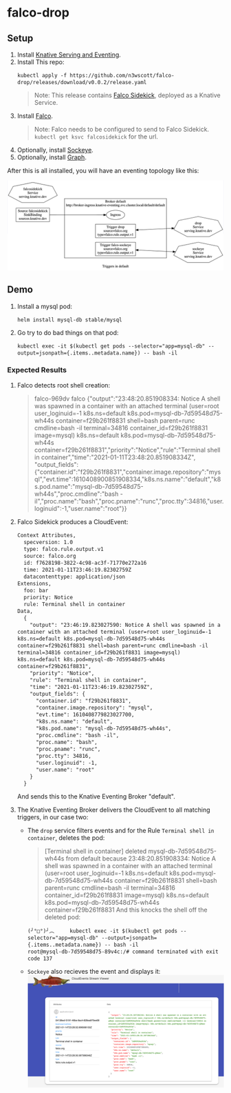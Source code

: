 # falco-drop

## Setup

1. Install [Knative Serving and Eventing](https://knative.dev).
1. Install This repo:
     ```
    kubectl apply -f https://github.com/n3wscott/falco-drop/releases/download/v0.0.2/release.yaml
    ```
    > Note: This release contains [Falco Sidekick](https://github.com/falcosecurity/falcosidekick), deployed as a Knative Service.
1. Install [Falco](https://falco.org/).
    > Note: Falco needs to be configured to send to Falco Sidekick. `kubectl get ksvc falcosidekick` for the url.
1. Optionally, install [Sockeye](https://github.com/n3wscott/sockeye).
1. Optionally, install [Graph](https://github.com/n3wscott/graph).

After this is all installed, you will have an eventing topology like this:

![Eventing Topology](./img/graph.png)

## Demo

1. Install a mysql pod:
    ```
    helm install mysql-db stable/mysql
    ```

1. Go try to do bad things on that pod:
   ```
   kubectl exec -it $(kubectl get pods --selector="app=mysql-db" --output=jsonpath={.items..metadata.name}) -- bash -il
   ```

### Expected Results

1. Falco detects root shell creation:

    > falco-969dv falco {"output":"23:48:20.851908334: Notice A shell was spawned in a container with an attached terminal (user=root user_loginuid=-1 k8s.ns=default k8s.pod=mysql-db-7d59548d75-wh44s container=f29b261f8831 shell=bash parent=runc cmdline=bash -il terminal=34816 container_id=f29b261f8831 image=mysql) k8s.ns=default k8s.pod=mysql-db-7d59548d75-wh44s container=f29b261f8831","priority":"Notice","rule":"Terminal shell in container","time":"2021-01-11T23:48:20.851908334Z", "output_fields": {"container.id":"f29b261f8831","container.image.repository":"mysql","evt.time":1610408900851908334,"k8s.ns.name":"default","k8s.pod.name":"mysql-db-7d59548d75-wh44s","proc.cmdline":"bash -il","proc.name":"bash","proc.pname":"runc","proc.tty":34816,"user.loginuid":-1,"user.name":"root"}}

1. Falco Sidekick produces a CloudEvent:

    ```
    Context Attributes,
      specversion: 1.0
      type: falco.rule.output.v1
      source: falco.org
      id: f7628198-3822-4c98-ac3f-71770e272a16
      time: 2021-01-11T23:46:19.82302759Z
      datacontenttype: application/json
    Extensions,
      foo: bar
      priority: Notice
      rule: Terminal shell in container
    Data,
      {
        "output": "23:46:19.823027590: Notice A shell was spawned in a container with an attached terminal (user=root user_loginuid=-1 k8s.ns=default k8s.pod=mysql-db-7d59548d75-wh44s container=f29b261f8831 shell=bash parent=runc cmdline=bash -il terminal=34816 container_id=f29b261f8831 image=mysql) k8s.ns=default k8s.pod=mysql-db-7d59548d75-wh44s container=f29b261f8831",
        "priority": "Notice",
        "rule": "Terminal shell in container",
        "time": "2021-01-11T23:46:19.82302759Z",
        "output_fields": {
          "container.id": "f29b261f8831",
          "container.image.repository": "mysql",
          "evt.time": 1610408779823027700,
          "k8s.ns.name": "default",
          "k8s.pod.name": "mysql-db-7d59548d75-wh44s",
          "proc.cmdline": "bash -il",
          "proc.name": "bash",
          "proc.pname": "runc",
          "proc.tty": 34816,
          "user.loginuid": -1,
          "user.name": "root"
        }
      }
    ```
   
   And sends this to the Knative Eventing Broker "default".

1. The Knative Eventing Broker delivers the CloudEvent to all matching triggers, in our case two:
   - The `drop` service filters events and for the Rule `Terminal shell in container`, deletes the pod:
     > [Terminal shell in container] deleted mysql-db-7d59548d75-wh44s from default because 23:48:20.851908334: Notice A shell was spawned in a container with an attached terminal (user=root user_loginuid=-1 k8s.ns=default k8s.pod=mysql-db-7d59548d75-wh44s container=f29b261f8831 shell=bash parent=runc cmdline=bash -il terminal=34816 container_id=f29b261f8831 image=mysql) k8s.ns=default k8s.pod=mysql-db-7d59548d75-wh44s container=f29b261f8831
     And this knocks the shell off the deleted pod:
     ```
     (╯°□°)╯︵     kubectl exec -it $(kubectl get pods --selector="app=mysql-db" --output=jsonpath={.items..metadata.name}) -- bash -il
     root@mysql-db-7d59548d75-89v4c:/# command terminated with exit code 137
     ```
   - `Sockeye` also recieves the event and displays it:
     ![Sockeye showing the CloudEvent](./img/sockeye.png)

